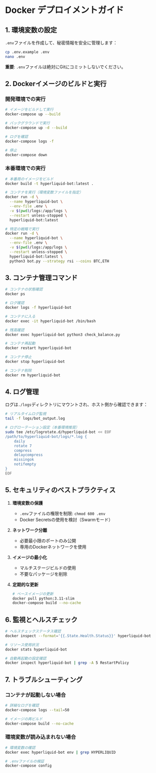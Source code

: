 # Docker デプロイメントガイド

## 1. 環境変数の設定

`.env`ファイルを作成して、秘密情報を安全に管理します：

```bash
cp .env.example .env
nano .env
```

**重要**: `.env`ファイルは絶対にGitにコミットしないでください。

## 2. Dockerイメージのビルドと実行

### 開発環境での実行

```bash
# イメージをビルドして実行
docker-compose up --build

# バックグラウンドで実行
docker-compose up -d --build

# ログを確認
docker-compose logs -f

# 停止
docker-compose down
```

### 本番環境での実行

```bash
# 本番用のイメージをビルド
docker build -t hyperliquid-bot:latest .

# コンテナを実行（環境変数ファイルを指定）
docker run -d \
  --name hyperliquid-bot \
  --env-file .env \
  -v $(pwd)/logs:/app/logs \
  --restart unless-stopped \
  hyperliquid-bot:latest

# 特定の戦略で実行
docker run -d \
  --name hyperliquid-bot \
  --env-file .env \
  -v $(pwd)/logs:/app/logs \
  --restart unless-stopped \
  hyperliquid-bot:latest \
  python3 bot.py --strategy rsi --coins BTC,ETH
```

## 3. コンテナ管理コマンド

```bash
# コンテナの状態確認
docker ps

# ログ確認
docker logs -f hyperliquid-bot

# コンテナに入る
docker exec -it hyperliquid-bot /bin/bash

# 残高確認
docker exec hyperliquid-bot python3 check_balance.py

# コンテナ再起動
docker restart hyperliquid-bot

# コンテナ停止
docker stop hyperliquid-bot

# コンテナ削除
docker rm hyperliquid-bot
```

## 4. ログ管理

ログは`./logs`ディレクトリにマウントされ、ホスト側から確認できます：

```bash
# リアルタイムログ監視
tail -f logs/bot_output.log

# ログローテーション設定（本番環境推奨）
sudo tee /etc/logrotate.d/hyperliquid-bot << EOF
/path/to/hyperliquid-bot/logs/*.log {
    daily
    rotate 7
    compress
    delaycompress
    missingok
    notifempty
}
EOF
```

## 5. セキュリティのベストプラクティス

1. **環境変数の保護**
   - `.env`ファイルの権限を制限: `chmod 600 .env`
   - Docker Secretsの使用を検討（Swarmモード）

2. **ネットワーク分離**
   - 必要最小限のポートのみ公開
   - 専用のDockerネットワークを使用

3. **イメージの最小化**
   - マルチステージビルドの使用
   - 不要なパッケージを削除

4. **定期的な更新**
   ```bash
   # ベースイメージの更新
   docker pull python:3.11-slim
   docker-compose build --no-cache
   ```

## 6. 監視とヘルスチェック

```bash
# ヘルスチェックステータス確認
docker inspect --format='{{.State.Health.Status}}' hyperliquid-bot

# リソース使用状況
docker stats hyperliquid-bot

# 自動再起動の設定確認
docker inspect hyperliquid-bot | grep -A 5 RestartPolicy
```

## 7. トラブルシューティング

### コンテナが起動しない場合
```bash
# 詳細なログを確認
docker-compose logs --tail=50

# イメージの再ビルド
docker-compose build --no-cache
```

### 環境変数が読み込まれない場合
```bash
# 環境変数の確認
docker exec hyperliquid-bot env | grep HYPERLIQUID

# .envファイルの検証
docker-compose config
```